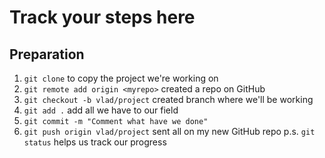 # Track your steps here
## Preparation
1. `git clone` to copy the project we're working on
2. `git remote add origin <myrepo>` created a repo on GitHub
3. `git checkout -b vlad/project` created branch where we'll be working
4. `git add .` add all we have to our field
5. `git commit -m "Comment what have we done"`
6. `git push origin vlad/project` sent all on my new GitHub repo
p.s. `git status` helps us track our progress 